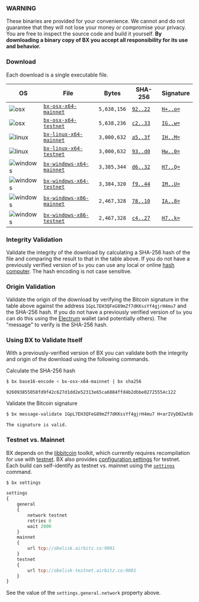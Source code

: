 ### WARNING
These binaries are provided for your convenience. We cannot and do not guarantee that they will not lose your money or compromise your privacy. You are free to inspect the source code and build it yourself. **By downloading a binary copy of BX you accept all responsibility for its use and behavior.**

### Download
Each download is a single executable file.

| OS | File | Bytes | SHA-256 | Signature |
|----|------|-------|---------|-----------|
|![osx](https://github.com/libbitcoin/libbitcoin-explorer/wiki/osx.png)        | [`bx-osx-x64-mainnet`](https://github.com/libbitcoin/libbitcoin-explorer/releases/download/v2.0.0/bx-osx-x64-mainnet)             | `5,638,156` | [`92..22`](#926093855058fd9f42c627d1dd2e52313e65ca6084ffd4b2dbbe02725554c122) | [`H+..o=`](#H+arIVyD02wt8nDp6EEy5oG6oLG7nWYBbow1vEvIBAfYbF3fYdGuwqSp/hkpB+15GcTkIOQHpjVJcLttGl2Naxo=) |
|![osx](https://github.com/libbitcoin/libbitcoin-explorer/wiki/osx.png)        | [`bx-osx-x64-testnet`](https://github.com/libbitcoin/libbitcoin-explorer/releases/download/v2.0.0/bx-osx-x64-testnet)             | `5,638,236` | [`c2..33`](#c2b24db00bdbdfbed3288606c9e3c7c8c69a2989fc341f7a5b2bdc4fc4d9f633) | [`IG..w=`](#IGqIxQUo57lunhlLJGB8hnwYLWpf/6XRzprMCRFoDrW6XQMwyojtQ7edWa8K9WNmw2sv5s2ztPI/OonZKJn32Tw=) |
|![linux](https://github.com/libbitcoin/libbitcoin-explorer/wiki/linux.png)    | [`bx-linux-x64-mainnet`](https://github.com/libbitcoin/libbitcoin-explorer/releases/download/v2.0.0/bx-linux-x64-mainnet)         | `3,000,632` | [`a5..3f`](#a5e1136b95f30b35c6077b48ce7b60e27e7b68cb778416a2569b891fea20cf3f) | [`IH..M=`](#IHKUMal99sCX3DQtyolNLyckNo7R1rAcQdYnb4kWpqd0K9f5GK5zc3xBB3YiffIiAbRDWTS69kBA8yn9GotZqEM=) |
|![linux](https://github.com/libbitcoin/libbitcoin-explorer/wiki/linux.png)    | [`bx-linux-x64-testnet`](https://github.com/libbitcoin/libbitcoin-explorer/releases/download/v2.0.0/bx-linux-x64-testnet)         | `3,000,632` | [`93..d0`](#938e3fc0795d9c5efb288cbbeb1ca9da763309699744ba42fc8fdd775d5f9ad0) | [`Hw..0=`](#HwjA/dZqLLZuLrC9fe2TG3c4Bq/K0jgbjuxcDmZug7G9FhhHy0aNAMAbDRnW1gRERppiH4yS3DGYj2y7YPHWQO0=) |
|![windows](https://github.com/libbitcoin/libbitcoin-explorer/wiki/windows.png)| [`bx-windows-x64-mainnet`](https://github.com/libbitcoin/libbitcoin-explorer/releases/download/v2.0.0/bx-windows-x64-mainnet.exe) | `3,385,344` | [`d6..32`](#d60329e6dacc7edda87c7c6ad12a79a5f556199a51658b6b66ddc26827118832) | [`H7..Q=`](#H7oUanne/SHv3q2JrliYEMi8nHm0VRBCq/XIoTDr3wu7DCXo6Y81u/PShdnO86b0O7rPvdlNvMtQ8BKapwAR8oQ=) |
|![windows](https://github.com/libbitcoin/libbitcoin-explorer/wiki/windows.png)| [`bx-windows-x64-testnet`](https://github.com/libbitcoin/libbitcoin-explorer/releases/download/v2.0.0/bx-windows-x64-testnet.exe) | `3,384,320` | [`f9..44`](#f9290c398a458968a0770d74c8bb9c101e5b94a77538b3edbdc229ed109f2b44) | [`IM..U=`](#IMeud1HDcZv93wX6fID6CE6dFRvAbtm6/z6dRIguS63qdz8o7Bxzjav17eMqqhoxz6AE+ljlGOzVe01szRJE03U=) |
|![windows](https://github.com/libbitcoin/libbitcoin-explorer/wiki/windows.png)| [`bx-windows-x86-mainnet`](https://github.com/libbitcoin/libbitcoin-explorer/releases/download/v2.0.0/bx-windows-x86-mainnet.exe) | `2,467,328` | [`78..10`](#78b0e937aa8841532cade910d176e9d94e256a9410ce01dd4c5f798940b37410) | [`IA..8=`](#IALEyfiwUMeO+YlN6DDqaY00JoB3Sw6hsB5qtum/gjupTHSaktN46tFLC5oIDUtVGMT9FSKH8iSopPwmUCo0nN8=) |
|![windows](https://github.com/libbitcoin/libbitcoin-explorer/wiki/windows.png)| [`bx-windows-x86-testnet`](https://github.com/libbitcoin/libbitcoin-explorer/releases/download/v2.0.0/bx-windows-x86-testnet.exe) | `2,467,328` | [`c4..27`](#c467144319ea1e975cd3fbd214feed2b901b07ec4cb129e34c162bfb23b2bc27) | [`H7..k=`](#H7E8KG5+QjFzSeHl3LSmqcz4ieSwi5GNWg4D+joJj3DkWyihlnGKGlkH97ggHYzhr/UaVHbOWBy7BWMXR8yQ9lk=) |

### Integrity Validation
Validate the integrity of the download by calculating a SHA-256 hash of the file and comparing the result to that in the table above. If you do not have a previously verified version of `bx` you can use any local or online [hash computer](http://onlinemd5.com). The hash encoding is not case sensitive.

### Origin Validation
Validate the origin of the download by verifying the Bitcoin signature in the table above against the address `1GpL7EH3QFeG89mZf7dKKssYf4gjrH4mu7` and the SHA-256 hash. If you do not have a previously verified version of `bx` you can do this using the [Electrum](https://bsidebtc.com/sign-verify-message-electrum) wallet (and potentially others). The "message" to verify is the SHA-256 hash.

### Using BX to Validate Itself
With a previously-verified version of BX you can validate both the integrity and origin of the download using the following commands.

Calculate the SHA-256 hash
```sh
$ bx base16-encode < bx-osx-x64-mainnet | bx sha256
```
```
926093855058fd9f42c627d1dd2e52313e65ca6084ffd4b2dbbe02725554c122
```

Validate the Bitcoin signature
```sh
$ bx message-validate 1GpL7EH3QFeG89mZf7dKKssYf4gjrH4mu7 H+arIVyD02wt8nDp6EEy5oG6oLG7nWYBbow1vEvIBAfYbF3fYdGuwqSp/hkpB+15GcTkIOQHpjVJcLttGl2Naxo= 926093855058fd9f42c627d1dd2e52313e65ca6084ffd4b2dbbe02725554c122
```
```
The signature is valid.
```

### Testnet vs. Mainnet
BX depends on the [libbitcoin](https://github.com/libbitcoin/libbitcoin) toolkit, which currently requires recompilation for use with [testnet](https://en.bitcoin.it/wiki/Testnet). BX also provides [configuration settings](https://github.com/libbitcoin/libbitcoin-explorer/wiki/Configuration-Settings) for testnet. Each build can self-identify as testnet vs. mainnet using the [`settings`](bx-settings) command.
```sh
$ bx settings
```
```js
settings
{
    general
    {
        network testnet
        retries 0
        wait 2000
    }
    mainnet
    {
        url tcp://obelisk.airbitz.co:9091
    }
    testnet
    {
        url tcp://obelisk-testnet.airbitz.co:9091
    }
}
```
See the value of the `settings.general.network` property above.